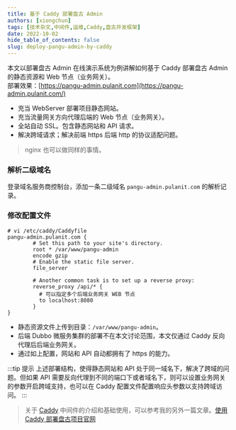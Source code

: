 ```yaml
---
title: 基于 Caddy 部署盘古 Admin
authors: [xiongchun]
tags: [技术杂文,中间件,运维,Caddy,盘古开发框架]
date: 2022-10-02
hide_table_of_contents: false
slug: deploy-pangu-admin-by-caddy
---
```


本文以部署盘古 Admin 在线演示系统为例讲解如何基于 Caddy 部署盘古 Admin 的静态资源和 Web 节点（业务网关）。  
部署效果：[https://pangu-admin.pulanit.com](https://pangu-admin.pulanit.com/)
<!--truncate-->
- 充当 WebServer 部署项目静态网站。
- 充当流量网关方向代理后端的 Web 节点（业务网关）。
- 全站自动 SSL。包含静态网站和 API 请求。
- 解决跨域请求；解决前端 https 后端 http 的协议适配问题。

> nginx 也可以做同样的事情。

### 解析二级域名
登录域名服务商控制台，添加一条二级域名 `pangu-admin.pulanit.com` 的解析记录。

### 修改配置文件
```shell
# vi /etc/caddy/Caddyfile
pangu-admin.pulanit.com {
        # Set this path to your site's directory.
        root * /var/www/pangu-admin
        encode gzip
        # Enable the static file server.
        file_server

        # Another common task is to set up a reverse proxy:
        reverse_proxy /api/* {
          # 可以指定多个后端业务网关 WEB 节点
          to localhost:8080
        }
}
```
- 静态资源文件上传到目录：`/var/www/pangu-admin`。
- 后端 Dubbo 微服务集群的部署不在本文讨论范围，本文仅通过 Caddy 反向代理后后端业务网关。
- 通过如上配置，网站和 API 自动都拥有了 https 的能力。

:::tip 提示
上述部署结构，使得静态网站和 API 处于同一域名下，解决了跨域的问题。但如果 API 需要反向代理到不同的端口下或者域名下，则可以设置业务网关的参数开启跨域支持，也可以在 Caddy 配置文件配置响应头参数以支持跨域访问。
:::

> 关于 [Caddy](https://caddyserver.com/) 中间件的介绍和基础使用，可以参考我的另外一篇文章。[使用 Caddy 部署盘古项目官网](deploy-pangu-website-by-caddy)

